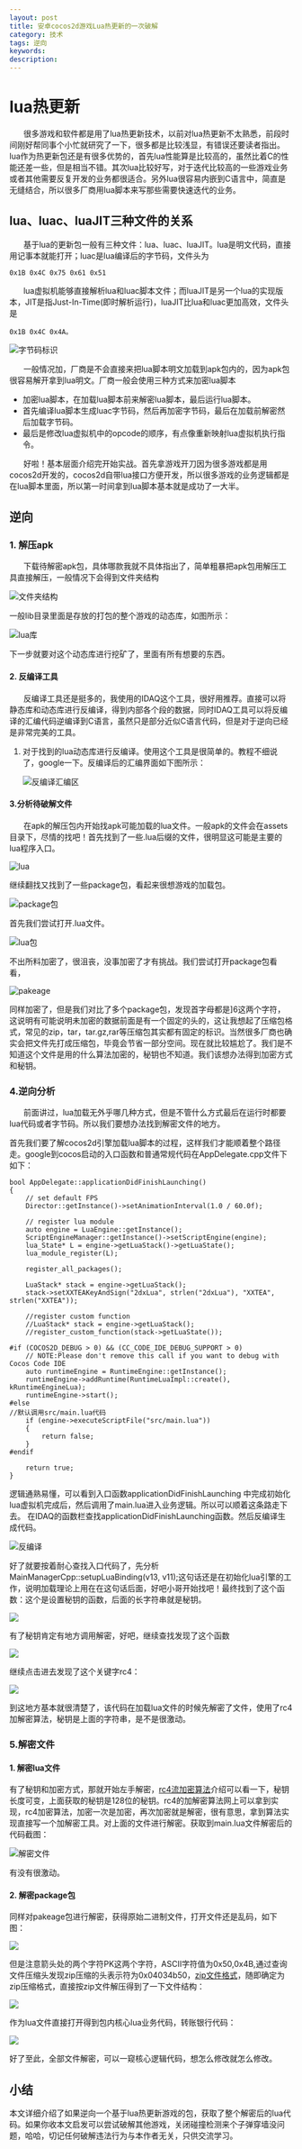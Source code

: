 ```yaml
---
layout: post
title: 安卓cocos2d游戏Lua热更新的一次破解
category: 技术
tags: 逆向
keywords: 
description: 
---
```

# lua热更新

&ensp;&ensp;&ensp;
很多游戏和软件都是用了lua热更新技术，以前对lua热更新不太熟悉，前段时间刚好帮同事个小忙就研究了一下，很多都是比较浅显，有错误还要读者指出。lua作为热更新包还是有很多优势的，首先lua性能算是比较高的，虽然比着C的性能还差一些，但是相当不错。其次lua比较好写，对于迭代比较高的一些游戏业务或者其他需要反复开发的业务都很适合。另外lua很容易内嵌到C语言中，简直是无缝结合，所以很多厂商用lua脚本来写那些需要快速迭代的业务。

## lua、luac、luaJIT三种文件的关系

&ensp;&ensp;&ensp;
基于lua的更新包一般有三种文件：lua、luac、luaJIT。lua是明文代码，直接用记事本就能打开；luac是lua编译后的字节码，文件头为

    0x1B 0x4C 0x75 0x61 0x51

&ensp;&ensp;&ensp;
lua虚拟机能够直接解析lua和luac脚本文件；而luaJIT是另一个lua的实现版本，JIT是指Just-In-Time(即时解析运行)，luaJIT比lua和luac更加高效，文件头是
    
    0x1B 0x4C 0x4A。 

![字节码标识](http://p06g9mpb2.bkt.clouddn.com/17-12-25/33570813.jpg)

&ensp;&ensp;&ensp;
一般情况加，厂商是不会直接来把lua脚本明文加载到apk包内的，因为apk包很容易解开拿到lua明文。厂商一般会使用三种方式来加密lua脚本

- 加密lua脚本，在加载lua脚本前来解密lua脚本，最后运行lua脚本。
- 首先编译lua脚本生成luac字节码，然后再加密字节码，最后在加载前解密然后加载字节码。
- 最后是修改lua虚拟机中的opcode的顺序，有点像重新映射lua虚拟机执行指令。

&ensp;&ensp;&ensp;
好啦！基本层面介绍完开始实战。首先拿游戏开刀因为很多游戏都是用cocos2d开发的，cocos2d自带lua接口方便开发，所以很多游戏的业务逻辑都是在lua脚本里面，所以第一时间拿到lua脚本基本就是成功了一大半。


## 逆向

### 1. 解压apk

&ensp;&ensp;&ensp;
下载待解密apk包，具体哪款我就不具体指出了，简单粗暴把apk包用解压工具直接解压，一般情况下会得到文件夹结构

![文件夹结构](http://p06g9mpb2.bkt.clouddn.com/17-12-25/88261672.jpg)

一般lib目录里面是存放的打包的整个游戏的动态库，如图所示：

![lua库](http://p06g9mpb2.bkt.clouddn.com/17-12-25/930549.jpg)

下一步就要对这个动态库进行挖矿了，里面有所有想要的东西。

#### 2. 反编译工具

&ensp;&ensp;&ensp;
反编译工具还是挺多的，我使用的IDAQ这个工具，很好用推荐。直接可以将静态库和动态库进行反编译，得到内部各个段的数据，同时IDAQ工具可以将反编译的汇编代码逆编译到C语言，虽然只是部分近似C语言代码，但是对于逆向已经是非常完美的工具。

1. 对于找到的lua动态库进行反编译。使用这个工具是很简单的。教程不细说了，google一下。反编译后的汇编界面如下图所示：

    ![反编译汇编区](http://p06g9mpb2.bkt.clouddn.com/17-12-28/36697265.jpg)
    
#### 3.分析待破解文件

&ensp;&ensp;&ensp;
在apk的解压包内开始找apk可能加载的lua文件。一般apk的文件会在assets目录下，尽情的找吧！首先找到了一些.lua后缀的文件，很明显这可能是主要的lua程序入口。

![lua](http://p06g9mpb2.bkt.clouddn.com/17-12-28/82179727.jpg)

继续翻找又找到了一些package包，看起来很想游戏的加载包。

![package包](http://p06g9mpb2.bkt.clouddn.com/17-12-28/53888900.jpg)

首先我们尝试打开.lua文件。

![lua包](http://p06g9mpb2.bkt.clouddn.com/17-12-28/7464935.jpg)

不出所料加密了，很沮丧，没事加密了才有挑战。我们尝试打开package包看看，

![pakeage](http://p06g9mpb2.bkt.clouddn.com/17-12-28/52234336.jpg)

同样加密了，但是我们对比了多个package包，发现首字母都是]6这两个字符，这说明有可能说明未加密的数据前面是有一个固定的头的，这让我想起了压缩包格式，常见的zip，tar，tar.gz,rar等压缩包其实都有固定的标识。当然很多厂商也确实会把文件先打成压缩包，毕竟会节省一部分空间。现在就比较尴尬了。我们是不知道这个文件是用的什么算法加密的，秘钥也不知道。我们该想办法得到加密方式和秘钥。

### 4.逆向分析

&ensp;&ensp;&ensp;
前面讲过，lua加载无外乎哪几种方式，但是不管什么方式最后在运行时都要lua代码或者字节码。所以我们要想办法找到解密文件的地方。

首先我们要了解cocos2d引擎加载lua脚本的过程，这样我们才能顺着整个路径走。google到cocos启动的入口函数和普通常规代码在AppDelegate.cpp文件下如下：

```
bool AppDelegate::applicationDidFinishLaunching()
{
    // set default FPS
    Director::getInstance()->setAnimationInterval(1.0 / 60.0f);

    // register lua module
    auto engine = LuaEngine::getInstance();
    ScriptEngineManager::getInstance()->setScriptEngine(engine);
    lua_State* L = engine->getLuaStack()->getLuaState();
    lua_module_register(L);

    register_all_packages();

    LuaStack* stack = engine->getLuaStack();
    stack->setXXTEAKeyAndSign("2dxLua", strlen("2dxLua"), "XXTEA", strlen("XXTEA"));

    //register custom function
    //LuaStack* stack = engine->getLuaStack();
    //register_custom_function(stack->getLuaState());

#if (COCOS2D_DEBUG > 0) && (CC_CODE_IDE_DEBUG_SUPPORT > 0)
    // NOTE:Please don't remove this call if you want to debug with Cocos Code IDE
    auto runtimeEngine = RuntimeEngine::getInstance();
    runtimeEngine->addRuntime(RuntimeLuaImpl::create(), kRuntimeEngineLua);
    runtimeEngine->start();
#else
//默认调用src/main.lua代码
    if (engine->executeScriptFile("src/main.lua"))
    {
        return false;
    }
#endif

    return true;
}
```
逻辑通熟易懂，可以看到入口函数applicationDidFinishLaunching                                                                                    中完成初始化lua虚拟机完成后，然后调用了main.lua进入业务逻辑。所以可以顺着这条路走下去。
在IDAQ的函数栏查找applicationDidFinishLaunching函数。然后反编译生成代码。

![反编译](http://p06g9mpb2.bkt.clouddn.com/17-12-28/43925775.jpg)

好了就要按着耐心查找入口代码了，先分析MainManagerCpp::setupLuaBinding(v13, v11);这句话还是在初始化lua引擎的工作，说明加载理论上用在在这句话后面，好吧小哥开始找吧！最终找到了这个函数：这个是设置秘钥的函数，后面的长字符串就是秘钥。

![](http://p06g9mpb2.bkt.clouddn.com/17-12-28/62373203.jpg)

有了秘钥肯定有地方调用解密，好吧，继续查找发现了这个函数
    
![](http://p06g9mpb2.bkt.clouddn.com/17-12-28/94098794.jpg)

继续点击进去发现了这个关键字rc4：

![](http://p06g9mpb2.bkt.clouddn.com/17-12-28/7303221.jpg)

到这地方基本就很清楚了，该代码在加载lua文件的时候先解密了文件，使用了rc4加解密算法，秘钥是上面的字符串，是不是很激动。

### 5.解密文件

#### 1. 解密lua文件

有了秘钥和加密方式，那就开始左手解密，[rc4流加密算法](http://blog.csdn.net/lc_910927/article/details/37599161)介绍可以看一下，秘钥长度可变，上面获取的秘钥是128位的秘钥。rc4的加解密算法网上可以拿到实现，rc4加密算法，加密一次是加密，再次加密就是解密，很有意思，拿到算法实现直接写一个加解密工具。对上面的文件进行解密。获取到main.lua文件解密后的代码截图：

![解密文件](http://p06g9mpb2.bkt.clouddn.com/17-12-28/27483972.jpg)

有没有很激动。

#### 2. 解密package包

同样对pakeage包进行解密，获得原始二进制文件，打开文件还是乱码，如下图：

![](http://p06g9mpb2.bkt.clouddn.com/17-12-28/69013519.jpg)

但是注意箭头处的两个字符PK这两个字符，ASCII字符值为0x50,0x4B,通过查询文件压缩头发现zip压缩的头表示符为0x04034b50，[zip文件格式](http://blog.sina.com.cn/s/blog_4c3591bd0100zzm6.html)，随即确定为zip压缩格式，直接按zip文件解压得到了一下文件结构：

![](http://p06g9mpb2.bkt.clouddn.com/17-12-28/93657967.jpg)

作为lua文件直接打开得到包内核心lua业务代码，转账银行代码：

![](http://p06g9mpb2.bkt.clouddn.com/17-12-28/2798431.jpg)

好了至此，全部文件解密，可以一窥核心逻辑代码，想怎么修改就怎么修改。

## 小结

本文详细介绍了如果逆向一个基于lua热更新游戏的包，获取了整个解密后的lua代码。如果你收本文启发可以尝试破解其他游戏，关闭碰撞检测来个子弹穿墙没问题，哈哈，切记任何破解违法行为与本作者无关，只供交流学习。


